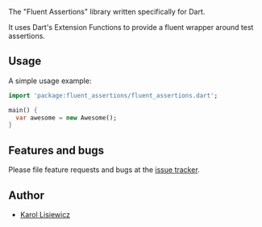 The "Fluent Assertions" library written specifically for Dart.

It uses Dart's Extension Functions to provide a fluent wrapper around test assertions.

## Usage

A simple usage example:

```dart
import 'package:fluent_assertions/fluent_assertions.dart';

main() {
  var awesome = new Awesome();
}
```

## Features and bugs

Please file feature requests and bugs at the [issue tracker][tracker].

[tracker]: http://example.com/issues/replaceme

## Author
- [Karol Lisiewicz](https://github.com/klisiewicz)
